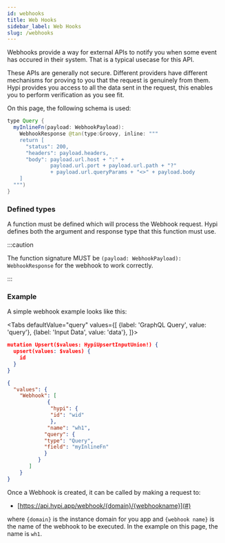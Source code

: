 ```yaml
---
id: webhooks
title: Web Hooks
sidebar_label: Web Hooks
slug: /webhooks
---
```


Webhooks provide a way for external APIs to notify you when some event has occured in their system. That is a typical usecase for this API.

These APIs are generally not secure. Different providers have different mechanisms for proving to you that the request is genuinely from them. Hypi provides you access to all the data sent in the request, this enables you to perform verification as you see fit.

On this page, the following schema is used:

```java
type Query {
  myInlineFn(payload: WebhookPayload): 
    WebhookResponse @tan(type:Groovy, inline: """
    return [
      "status": 200,
      "headers": payload.headers,
      "body": payload.url.host + ":" + 
              payload.url.port + payload.url.path + "?" 
              + payload.url.queryParams + "<>" + payload.body
    ]
  """)
}
```

### Defined types

A function must be defined which will process the Webhook request. Hypi defines both the argument and response type that this function must use.

:::caution

The function signature MUST be 
`(payload: WebhookPayload): WebhookResponse`
for the webhook to work correctly.

:::

### Example

A simple webhook example looks like this:

<Tabs
  defaultValue="query"
  values={[
    {label: 'GraphQL Query', value: 'query'},
    {label: 'Input Data', value: 'data'},
  ]}>
<TabItem value="query">

```json
mutation Upsert($values: HypiUpsertInputUnion!) {
  upsert(values: $values) {
    id
  }
}
```

</TabItem>
<TabItem value="data">

```json
{
  "values": {
    "Webhook": [
             {
              "hypi": {
              "id": "wid"
              },
             "name": "wh1",
            "query": {
            "type": "Query",
            "field": "myInlineFn"
            }
          }
       ]
    }
}
```

</TabItem>
</Tabs>

Once a Webhook is created, it can be called by making a request to:

* [https://api.hypi.app/webhook/{domain}/{webhookname}](#)

where `{domain}` is the instance domain for you app and `{webhook name}` is the name of the webhook to be executed. In the example on this page, the name is `wh1`.

